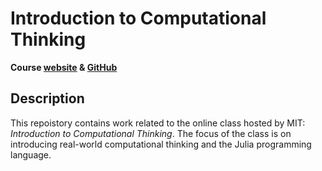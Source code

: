 Introduction to Computational Thinking
======================================

**Course [website][course-site] & [GitHub][course-gh]**

## Description

This repoistory contains work related to the online class hosted by MIT:
_Introduction to Computational Thinking_. The focus of the class is on
introducing real-world computational thinking and the Julia programming
language.

[course-site]: https://computationalthinking.mit.edu/Fall20/
[course-gh]: https://github.com/mitmath/18S191
